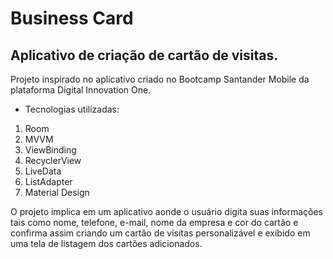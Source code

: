 # Business Card

## Aplicativo de criação de cartão de visitas. <br>
Projeto inspirado no aplicativo criado no Bootcamp Santander Mobile da plataforma Digital Innovation One.

- Tecnologias utilizadas:
1. Room
2. MVVM
3. ViewBinding
4. RecyclerView
5. LiveData
6. ListAdapter
7. Material Design

O projeto implica em um aplicativo aonde o usuário digita suas informações tais como nome, telefone, e-mail, nome da empresa e cor do cartão e confirma assim criando um cartão de visitas personalizável e exibido em uma tela de listagem dos cartões adicionados.
